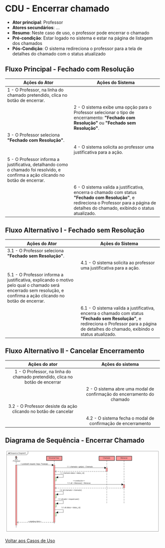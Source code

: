 # CDU - Encerrar chamado

-   **Ator principal**: Professor
-   **Atores secundários**: ...
-   **Resumo**: Neste caso de uso, o professor pode encerrar o chamado
-   **Pré-condição**: Estar logado no sistema e estar na página de listagem dos chamados
-   **Pós-Condição**: O sistema redireciona o professor para a tela de detalhes do chamado com o status atualizado

## Fluxo Principal - Fechado com Resolução

| **Ações do Ator**                                                                                                                  | **Ações do Sistema**                                                                                                                                                                          |
| ---------------------------------------------------------------------------------------------------------------------------------- | --------------------------------------------------------------------------------------------------------------------------------------------------------------------------------------------- |
| 1 - O Professor, na linha do chamado pretendido, clica no botão de encerrar.                                                       |                                                                                                                                                                                               |
|                                                                                                                                    | 2 - O sistema exibe uma opção para o Professor selecionar o tipo de encerramento: **"Fechado com Resolução"** ou **"Fechado sem Resolução"**.                                                 |
| 3 - O Professor seleciona **"Fechado com Resolução"**.                                                                             |                                                                                                                                                                                               |
|                                                                                                                                    | 4 - O sistema solicita ao professor uma justificativa para a ação.                                                                                                                            |
| 5 - O Professor informa a justificativa, detalhando como o chamado foi resolvido, e confirma a ação clicando no botão de encerrar. |                                                                                                                                                                                               |
|                                                                                                                                    | 6 - O sistema valida a justificativa, encerra o chamado com status **"Fechado com Resolução"**, e redireciona o Professor para a página de detalhes do chamado, exibindo o status atualizado. |

## Fluxo Alternativo I  - Fechado sem Resolução

| **Ações do Ator**                                                                                                                                               | **Ações do Sistema**                                                                                                                                                                          |
| --------------------------------------------------------------------------------------------------------------------------------------------------------------- | --------------------------------------------------------------------------------------------------------------------------------------------------------------------------------------------- |
| 3.1 - O Professor seleciona **"Fechado sem Resolução"**.                                                                                                        |                                                                                                                                                                                               |
|                                                                                                                                                                 | 4.1 - O sistema solicita ao professor uma justificativa para a ação.                                                                                                                            |
| 5.1 - O Professor informa a justificativa, explicando o motivo pelo qual o chamado será encerrado sem resolução, e confirma a ação clicando no botão de encerrar. |                                                                                                                                                                                               |
|                                                                                                                                                                 | 6.1 - O sistema valida a justificativa, encerra o chamado com status **"Fechado sem Resolução"**, e redireciona o Professor para a página de detalhes do chamado, exibindo o status atualizado. |

## Fluxo Alternativo II - Cancelar Encerramento

|                                Ações do ator                                |                            Ações do sistema                            |
| :-------------------------------------------------------------------------: | :--------------------------------------------------------------------: | 
| 1 - O Professor, na linha do chamado pretendido, clica no botão de encerrar |                                                                        |   
|                                                                             | 2 - O sistema abre uma modal de confirmação do encerramento do chamado |
|        3.2 - O Professor desiste da ação clicando no botão de cancelar        |                                                                        |
|                                                                             |       4.2 - O sistema fecha o modal de confirmação de encerramento       |

## Diagrama de Sequência - Encerrar Chamado

![diagrama de sequência encerrar chamado](img/encerrar_seq.png "Diagrama sequência - Encerrar Chamado")

[Voltar aos Casos de Uso](../cdu.md)
